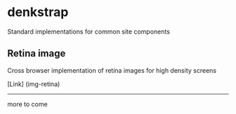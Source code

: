 # denkstrap

Standard implementations for common site components

## Retina image

Cross browser implementation of retina images for high density screens

[Link] (img-retina)

------------

more to come
